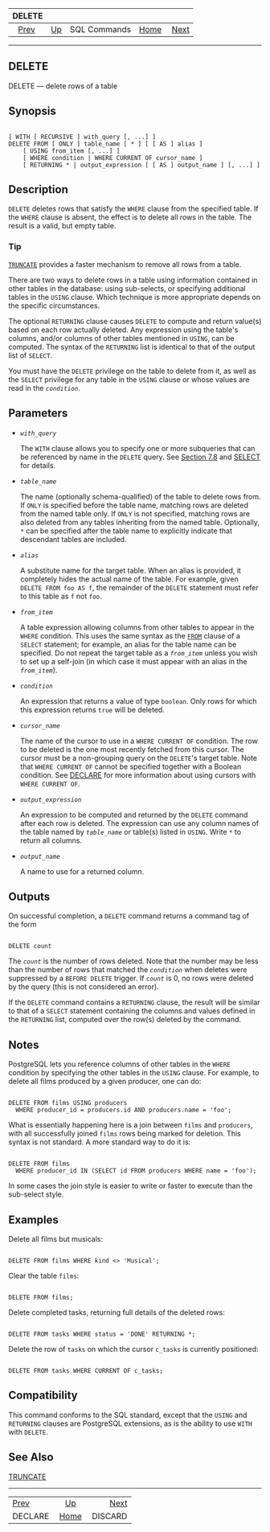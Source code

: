 <!--?xml version="1.0" encoding="UTF-8" standalone="no"?-->

|                DELETE               |                                        |              |                                                       |                                     |
| :---------------------------------: | :------------------------------------- | :----------: | ----------------------------------------------------: | ----------------------------------: |
| [Prev](sql-declare.html "DECLARE")  | [Up](sql-commands.html "SQL Commands") | SQL Commands | [Home](index.html "PostgreSQL 17devel Documentation") |  [Next](sql-discard.html "DISCARD") |

***

[]()

## DELETE

DELETE — delete rows of a table

## Synopsis

```

[ WITH [ RECURSIVE ] with_query [, ...] ]
DELETE FROM [ ONLY ] table_name [ * ] [ [ AS ] alias ]
    [ USING from_item [, ...] ]
    [ WHERE condition | WHERE CURRENT OF cursor_name ]
    [ RETURNING * | output_expression [ [ AS ] output_name ] [, ...] ]
```

## Description

`DELETE` deletes rows that satisfy the `WHERE` clause from the specified table. If the `WHERE` clause is absent, the effect is to delete all rows in the table. The result is a valid, but empty table.

### Tip

[`TRUNCATE`](sql-truncate.html "TRUNCATE") provides a faster mechanism to remove all rows from a table.

There are two ways to delete rows in a table using information contained in other tables in the database: using sub-selects, or specifying additional tables in the `USING` clause. Which technique is more appropriate depends on the specific circumstances.

The optional `RETURNING` clause causes `DELETE` to compute and return value(s) based on each row actually deleted. Any expression using the table's columns, and/or columns of other tables mentioned in `USING`, can be computed. The syntax of the `RETURNING` list is identical to that of the output list of `SELECT`.

You must have the `DELETE` privilege on the table to delete from it, as well as the `SELECT` privilege for any table in the `USING` clause or whose values are read in the *`condition`*.

## Parameters

*   *`with_query`*

    The `WITH` clause allows you to specify one or more subqueries that can be referenced by name in the `DELETE` query. See [Section 7.8](queries-with.html "7.8. WITH Queries (Common Table Expressions)") and [SELECT](sql-select.html "SELECT") for details.

*   *`table_name`*

    The name (optionally schema-qualified) of the table to delete rows from. If `ONLY` is specified before the table name, matching rows are deleted from the named table only. If `ONLY` is not specified, matching rows are also deleted from any tables inheriting from the named table. Optionally, `*` can be specified after the table name to explicitly indicate that descendant tables are included.

*   *`alias`*

    A substitute name for the target table. When an alias is provided, it completely hides the actual name of the table. For example, given `DELETE FROM foo AS f`, the remainder of the `DELETE` statement must refer to this table as `f` not `foo`.

*   *`from_item`*

    A table expression allowing columns from other tables to appear in the `WHERE` condition. This uses the same syntax as the [`FROM`](sql-select.html#SQL-FROM "FROM Clause") clause of a `SELECT` statement; for example, an alias for the table name can be specified. Do not repeat the target table as a *`from_item`* unless you wish to set up a self-join (in which case it must appear with an alias in the *`from_item`*).

*   *`condition`*

    An expression that returns a value of type `boolean`. Only rows for which this expression returns `true` will be deleted.

*   *`cursor_name`*

    The name of the cursor to use in a `WHERE CURRENT OF` condition. The row to be deleted is the one most recently fetched from this cursor. The cursor must be a non-grouping query on the `DELETE`'s target table. Note that `WHERE CURRENT OF` cannot be specified together with a Boolean condition. See [DECLARE](sql-declare.html "DECLARE") for more information about using cursors with `WHERE CURRENT OF`.

*   *`output_expression`*

    An expression to be computed and returned by the `DELETE` command after each row is deleted. The expression can use any column names of the table named by *`table_name`* or table(s) listed in `USING`. Write `*` to return all columns.

*   *`output_name`*

    A name to use for a returned column.

## Outputs

On successful completion, a `DELETE` command returns a command tag of the form

```

DELETE count
```

The *`count`* is the number of rows deleted. Note that the number may be less than the number of rows that matched the *`condition`* when deletes were suppressed by a `BEFORE DELETE` trigger. If *`count`* is 0, no rows were deleted by the query (this is not considered an error).

If the `DELETE` command contains a `RETURNING` clause, the result will be similar to that of a `SELECT` statement containing the columns and values defined in the `RETURNING` list, computed over the row(s) deleted by the command.

## Notes

PostgreSQL lets you reference columns of other tables in the `WHERE` condition by specifying the other tables in the `USING` clause. For example, to delete all films produced by a given producer, one can do:

```

DELETE FROM films USING producers
  WHERE producer_id = producers.id AND producers.name = 'foo';
```

What is essentially happening here is a join between `films` and `producers`, with all successfully joined `films` rows being marked for deletion. This syntax is not standard. A more standard way to do it is:

```

DELETE FROM films
  WHERE producer_id IN (SELECT id FROM producers WHERE name = 'foo');
```

In some cases the join style is easier to write or faster to execute than the sub-select style.

## Examples

Delete all films but musicals:

```

DELETE FROM films WHERE kind <> 'Musical';
```

Clear the table `films`:

```

DELETE FROM films;
```

Delete completed tasks, returning full details of the deleted rows:

```

DELETE FROM tasks WHERE status = 'DONE' RETURNING *;
```

Delete the row of `tasks` on which the cursor `c_tasks` is currently positioned:

```

DELETE FROM tasks WHERE CURRENT OF c_tasks;
```

## Compatibility

This command conforms to the SQL standard, except that the `USING` and `RETURNING` clauses are PostgreSQL extensions, as is the ability to use `WITH` with `DELETE`.

## See Also

[TRUNCATE](sql-truncate.html "TRUNCATE")

***

|                                     |                                                       |                                     |
| :---------------------------------- | :---------------------------------------------------: | ----------------------------------: |
| [Prev](sql-declare.html "DECLARE")  |         [Up](sql-commands.html "SQL Commands")        |  [Next](sql-discard.html "DISCARD") |
| DECLARE                             | [Home](index.html "PostgreSQL 17devel Documentation") |                             DISCARD |
